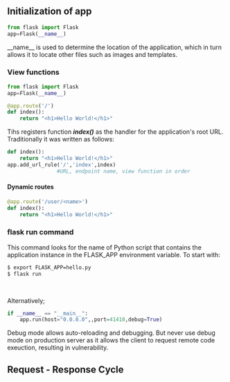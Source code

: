 ## Initialization of app
```python
from flask import Flask
app=Flask(__name__)
```
\_\_name\_\_ is used to determine the location of the application, which in turn allows it to locate other files such as images and templates.

### View functions
```python
from flask import Flask
app=Flask(__name__)

@app.route('/')
def index():
    return "<h1>Hello World!</h1>"
```
Tihs registers function ***index()*** as the handler for the application's root URL. Traditionally it was written as follows:

```python
def index():
    return "<h1>Hello World!</h1>"
app.add_url_rule('/','index',index) 
                #URL, endpoint name, view function in order
```

#### Dynamic routes
```python
@app.route('/user/<name>')
def index():
    return "<h1>Hello World!</h1>"
```

### flask run command
This command looks for the name of Python script that contains the application instance in the FLASK_APP environment variable. To start with:
```sh
$ export FLASK_APP=hello.py
$ flask run
```
<br>

Alternatively;
```python
if __name__ == "__main__":
    app.run(host="0.0.0.0",,port=41410,debug=True)
```
Debug mode allows auto-reloading and debugging. But never use debug mode on production server as it allows the client to request remote code exeuction, resulting in vulnerability.

## Request - Response Cycle

